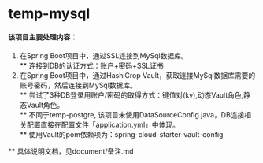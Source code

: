 # temp-mysql
#### 该项目主要处理内容：
  1. 在Spring Boot项目中，通过SSL连接到MySql数据库。<br/>
     ** 连接到DB的认证方式：账户+密码+SSL证书
  2. 在Spring Boot项目中，通过HashiCrop Vault，获取连接MySql数据库需要的账号密码，然后连接到MySql数据库。<br/>
     ** 尝试了3种DB登录用账户/密码的取得方式：键值对(kv),动态Vault角色,静态Vault角色。<br/>
     ** 不同于temp-postgre, 该项目未使用DataSourceConfig.java，DB连接相关配置直接在配置文件「application.yml」中体现。<br/>
     ** 使用Vault的pom依赖项为：spring-cloud-starter-vault-config
  
** 具体说明文档，见document/备注.md
